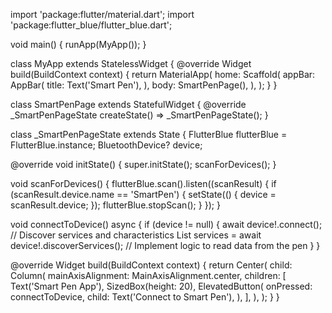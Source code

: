 import 'package:flutter/material.dart';
import 'package:flutter_blue/flutter_blue.dart';

void main() {
  runApp(MyApp());
}

class MyApp extends StatelessWidget {
  @override
  Widget build(BuildContext context) {
    return MaterialApp(
      home: Scaffold(
        appBar: AppBar(
          title: Text('Smart Pen'),
        ),
        body: SmartPenPage(),
      ),
    );
  }
}

class SmartPenPage extends StatefulWidget {
  @override
  _SmartPenPageState createState() => _SmartPenPageState();
}

class _SmartPenPageState extends State<SmartPenPage> {
  FlutterBlue flutterBlue = FlutterBlue.instance;
  BluetoothDevice? device;

  @override
  void initState() {
    super.initState();
    scanForDevices();
  }

  void scanForDevices() {
    flutterBlue.scan().listen((scanResult) {
      if (scanResult.device.name == 'SmartPen') {
        setState(() {
          device = scanResult.device;
        });
        flutterBlue.stopScan();
      }
    });
  }

  void connectToDevice() async {
    if (device != null) {
      await device!.connect();
      // Discover services and characteristics
      List<BluetoothService> services = await device!.discoverServices();
      // Implement logic to read data from the pen
    }
  }

  @override
  Widget build(BuildContext context) {
    return Center(
      child: Column(
        mainAxisAlignment: MainAxisAlignment.center,
        children: [
          Text('Smart Pen App'),
          SizedBox(height: 20),
          ElevatedButton(
            onPressed: connectToDevice,
            child: Text('Connect to Smart Pen'),
          ),
        ],
      ),
    );
  }
}
